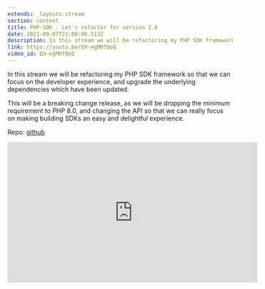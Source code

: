 ```yaml
---
extends: _layouts.stream
section: content
title: PHP-SDK - Let's refactor for version 2.0
date: 2021-09-07T21:00:00.513Z
description: In this stream we will be refactoring my PHP SDK framework so that we can focus on the developer experience, and upgrade the underlying dependencies which have been updated.
link: https://youtu.be/EH-egMHfQoQ
video_id: EH-egMHfQoQ
---
```

In this stream we will be refactoring my PHP SDK framework so that we can focus on the developer experience, and upgrade the underlying dependencies which have been updated.

This will be a breaking change release, as we will be dropping the minimum requirement to PHP 8.0, and changing the API so that we can really focus on making building SDKs an easy and delightful experience.

Repo: [github](https://github.com/JustSteveKing/php-sdk)

<div class="aspect-w-16 aspect-h-9">
    <iframe width="560" height="315" src="https://www.youtube-nocookie.com/embed/EH-egMHfQoQ" title="YouTube video player" frameborder="0" allow="accelerometer; autoplay; clipboard-write; encrypted-media; gyroscope; picture-in-picture" allowfullscreen></iframe>
</div>